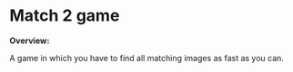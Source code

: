 # Match 2 game

**Overview:**

A game in which you have to find all matching images as fast as you can.
